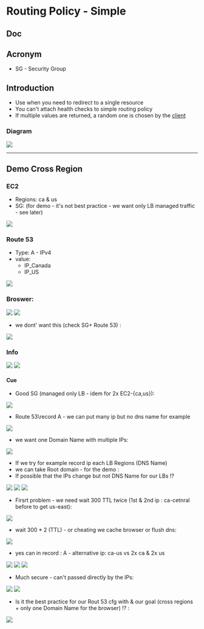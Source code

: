 # Routing Policy - Simple

## Doc

## Acronym
* SG - Security Group

## Introduction
* Use when you need to redirect to a single resource
* You can't attach health checks to simple routing policy
* If multiple values are returned, a random one is chosen by the <ins>client</ins>

### Diagram
[<img src="https://i.imgur.com/oFN7v6a.png">](https://i.imgur.com/oFN7v6a.png)

---

## Demo Cross Region
### EC2
* Regions: ca & us
* SG: (for demo - it's not best practice - we want only LB managed traffic - see later)

[<img src="https://i.imgur.com/n3yJ0nN.png">](https://i.imgur.com/n3yJ0nN.png)

### Route 53
* Type: A - IPv4
* value: 
  * IP_Canada
  * IP_US

[<img src="https://i.imgur.com/bS1ic69.png">](https://i.imgur.com/bS1ic69.png)

### Broswer:

[<img src="https://i.imgur.com/71jKdIS.png">](https://i.imgur.com/71jKdIS.png)
[<img src="https://i.imgur.com/NCpqmVk.png">](https://i.imgur.com/NCpqmVk.png)

* we dont' want this (check SG+ Route 53) :

[<img src="https://i.imgur.com/INK3uf7.png">](https://i.imgur.com/INK3uf7.png)

### Info
[<img src="https://i.imgur.com/7EBvGR3.png">](https://i.imgur.com/7EBvGR3.png)
[<img src="https://i.imgur.com/agfuhQR.png">](https://i.imgur.com/agfuhQR.png)

#### Cue
* Good SG (managed only LB - idem for 2x EC2-{ca,us}):

[<img src="https://i.imgur.com/3KS0LUj.png">](https://i.imgur.com/3KS0LUj.png)

* Route 53\record A - we can put many ip but no dns name for example

[<img src="https://i.imgur.com/HczD934.png">](https://i.imgur.com/HczD934.png)

* we want one Domain Name with multiple IPs:

[<img src="https://i.imgur.com/mVfelfb.png">](https://i.imgur.com/mVfelfb.png)

* If we try for example record ip each LB Regions (DNS Name) 
* we can take Root domain - for the demo :
* If possible that the IPs change but not DNS Name for our LBs !?

[<img src="https://i.imgur.com/pF24Qd3.png">](https://i.imgur.com/pF24Qd3.png)
[<img src="https://i.imgur.com/cR6yCOP.png">](https://i.imgur.com/cR6yCOP.png)
[<img src="https://i.imgur.com/743kYlz.png">](https://i.imgur.com/743kYlz.png)

* Firsrt problem - we need wait 300 TTL twice (1st & 2nd ip : ca-cetnral before to get us-east):

[<img src="https://i.imgur.com/WAJZc0A.png">](https://i.imgur.com/WAJZc0A.png)

* wait 300 * 2 (TTL) - or cheating we cache browser or flush dns:

[<img src="https://i.imgur.com/sTKEccm.png">](https://i.imgur.com/sTKEccm.png)

* yes can in record : A - alternative ip: ca-us vs 2x ca & 2x us

[<img src="https://i.imgur.com/L1uzHSu.png">](https://i.imgur.com/L1uzHSu.png)
[<img src="https://i.imgur.com/NQzD8bD.png">](https://i.imgur.com/NQzD8bD.png)
[<img src="https://i.imgur.com/Jm4cUCY.png">](https://i.imgur.com/Jm4cUCY.png)

* Much secure - can't passed directly by the IPs:

[<img src="https://i.imgur.com/pB0AdEG.png">](https://i.imgur.com/pB0AdEG.png)
[<img src="https://i.imgur.com/UhLBQtD.png">](https://i.imgur.com/UhLBQtD.png)

* Is it the best practice for our Rout 53 cfg with & our goal (cross regions + only one Domain Name for the browser) !? :

[<img src="https://i.imgur.com/uNEXXIp.png">](https://i.imgur.com/uNEXXIp.png)
